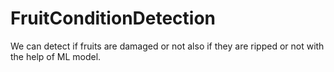 # FruitConditionDetection
We can detect if fruits are damaged or not also if they are ripped or not with the help of ML model. 
